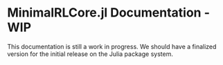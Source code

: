 
# MinimalRLCore.jl Documentation - WIP

This documentation is still a work in progress. We should have a finalized version for the initial release on the Julia package system.


